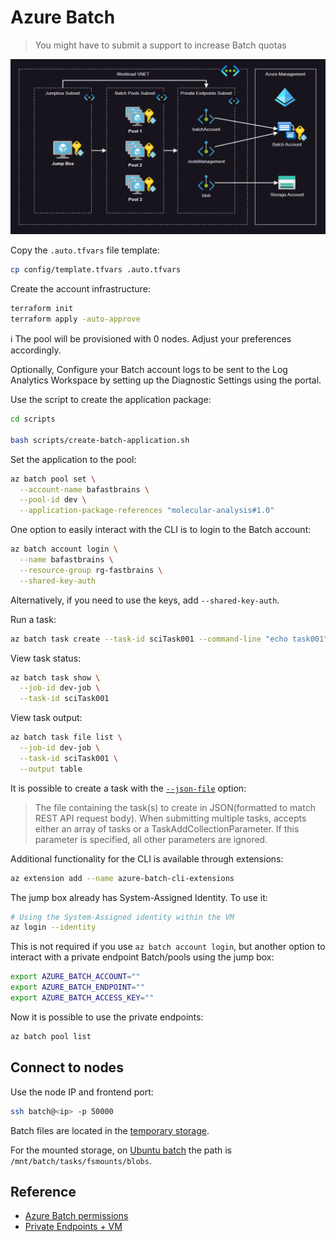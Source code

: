 # Azure Batch

> You might have to submit a support to increase Batch quotas

<img src=".docs/batch.png" />

Copy the `.auto.tfvars` file template:

```sh
cp config/template.tfvars .auto.tfvars
```

Create the account infrastructure:

```sh
terraform init
terraform apply -auto-approve
```

ℹ️ The pool will be provisioned with 0 nodes. Adjust your preferences accordingly.

Optionally, Configure your Batch account logs to be sent to the Log Analytics Workspace by setting up the Diagnostic Settings using the portal.

Use the script to create the application package:

```sh
cd scripts

bash scripts/create-batch-application.sh
```

Set the application to the pool:

```sh
az batch pool set \
  --account-name bafastbrains \
  --pool-id dev \
  --application-package-references "molecular-analysis#1.0"
```

One option to easily interact with the CLI is to login to the Batch account:

```sh
az batch account login \
  --name bafastbrains \
  --resource-group rg-fastbrains \
  --shared-key-auth
```

Alternatively, if you need to use the keys, add `--shared-key-auth`.

Run a task:

```sh
az batch task create --task-id sciTask001 --command-line "echo task001" --job-id dev-job
```

View task status:

```sh
az batch task show \
  --job-id dev-job \
  --task-id sciTask001
```

View task output:

```sh
az batch task file list \
  --job-id dev-job \
  --task-id sciTask001 \
  --output table
```

It is possible to create a task with the [`--json-file`][1] option:

> The file containing the task(s) to create in JSON(formatted to match REST API request body). When submitting multiple tasks, accepts either an array of tasks or a TaskAddCollectionParameter. If this parameter is specified, all other parameters are ignored.

Additional functionality for the CLI is available through extensions:

```sh
az extension add --name azure-batch-cli-extensions
```

The jump box already has System-Assigned Identity. To use it:

```sh
# Using the System-Assigned identity within the VM
az login --identity
```

This is not required if you use `az batch account login`, but another option to interact with a private endpoint Batch/pools using the jump box:

```sh
export AZURE_BATCH_ACCOUNT=""
export AZURE_BATCH_ENDPOINT=""
export AZURE_BATCH_ACCESS_KEY=""
```

Now it is possible to use the private endpoints:

```sh
az batch pool list
```

## Connect to nodes

Use the node IP and frontend port:

```sh
ssh batch@<ip> -p 50000
```

Batch files are located in the [temporary storage][2].

For the mounted storage, on [Ubuntu batch][3] the path is `/mnt/batch/tasks/fsmounts/blobs`.


## Reference

- [Azure Batch permissions](https://techcommunity.microsoft.com/t5/azure-paas-blog/the-usage-of-managed-identity-in-the-azure-batch-account-and/ba-p/3607014)
- [Private Endpoints + VM](https://learn.microsoft.com/en-us/troubleshoot/azure/general/azure-batch-pool-creation-failure#cause-1-public-network-access-is-disabled-but-batch-account-doesnt-have-private-endpoint)

[1]: https://learn.microsoft.com/en-us/cli/azure/batch/task?view=azure-cli-latest#az-batch-task-create
[2]: https://learn.microsoft.com/en-us/azure/batch/files-and-directories
[3]: https://learn.microsoft.com/en-us/azure/batch/virtual-file-mount?tabs=linux
